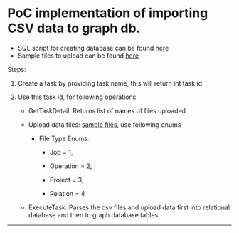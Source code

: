 
# PoC implementation of importing CSV data to graph db.

* SQL script for creating database can be found [here](https://github.com/Gambitier/SqlServerGraphDb/tree/master/SqlServerGraphDb.Persistence/DatabaseDump)
* Sample files to upload can be found [here](https://github.com/Gambitier/SqlServerGraphDb/tree/master/SqlServerGraphDb/Content/Sample%20files%20for%20upload)

Steps:

1. Create a task by providing task name, this will return int task id
2. Use this task id, for following operations

	-  GetTaskDetail: Returns list of names of files uploaded
	-  Upload data files: [sample files](https://github.com/Gambitier/SqlServerGraphDb/tree/master/SqlServerGraphDb/Content/Sample%20files%20for%20upload), use following enums
	
		- File Type Enums:
		
			- Job = 1,

			- Operation = 2,

			- Project = 3,

			- Relation = 4

	- ExecuteTask: Parses the csv files and upload data first into relational database and then to graph database tables

---

